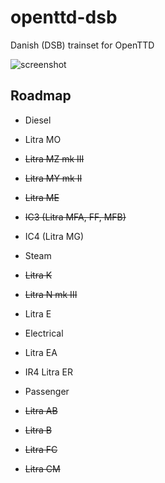 # openttd-dsb
Danish (DSB) trainset for OpenTTD

![screenshot](https://raw.github.com/kosmobot/openttd-dsb/master/scereenshot.png)

## Roadmap

* Diesel
 * Litra MO 
 * ~~Litra MZ mk III~~
 * ~~Litra MY mk II~~
 * ~~Litra ME~~
 * ~~IC3 (Litra MFA, FF, MFB)~~
 * IC4 (Litra MG)

* Steam
 * ~~Litra K~~
 * ~~Litra N mk III~~
 * Litra E

* Electrical
 * Litra EA
 * IR4 Litra ER

* Passenger
 * ~~Litra AB~~
 * ~~Litra B~~
 * ~~Litra FC~~
 * ~~Litra CM~~

